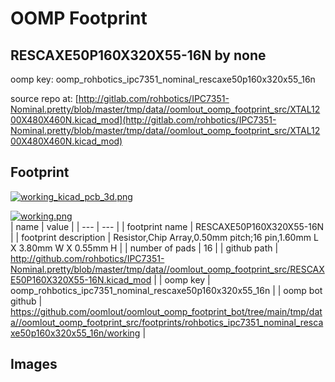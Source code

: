 # OOMP Footprint  
## RESCAXE50P160X320X55-16N  by none  
  
oomp key: oomp_rohbotics_ipc7351_nominal_rescaxe50p160x320x55_16n  
  
source repo at: [http://gitlab.com/rohbotics/IPC7351-Nominal.pretty/blob/master/tmp/data//oomlout_oomp_footprint_src/XTAL1200X480X460N.kicad_mod](http://gitlab.com/rohbotics/IPC7351-Nominal.pretty/blob/master/tmp/data//oomlout_oomp_footprint_src/XTAL1200X480X460N.kicad_mod)  
## Footprint  
  
[![working_kicad_pcb_3d.png](working_kicad_pcb_3d_600.png)](working_kicad_pcb_3d.png)  
  
[![working.png](working_600.png)](working.png)  
| name | value | 
| --- | --- | 
| footprint name | RESCAXE50P160X320X55-16N | 
| footprint description | Resistor,Chip Array,0.50mm pitch;16 pin,1.60mm L X 3.80mm W X 0.55mm H | 
| number of pads | 16 | 
| github path | http://github.com/rohbotics/IPC7351-Nominal.pretty/blob/master/tmp/data//oomlout_oomp_footprint_src/RESCAXE50P160X320X55-16N.kicad_mod | 
| oomp key | oomp_rohbotics_ipc7351_nominal_rescaxe50p160x320x55_16n | 
| oomp bot github | https://github.com/oomlout/oomlout_oomp_footprint_bot/tree/main/tmp/data//oomlout_oomp_footprint_src/footprints/rohbotics_ipc7351_nominal_rescaxe50p160x320x55_16n/working | 
## Images  
